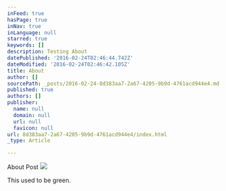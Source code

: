 ```yaml
---
inFeed: true
hasPage: true
inNav: true
inLanguage: null
starred: true
keywords: []
description: Testing About
datePublished: '2016-02-24T02:46:44.742Z'
dateModified: '2016-02-24T02:46:42.105Z'
title: About
author: []
sourcePath: _posts/2016-02-24-8d383aa7-2a67-4205-9b9d-4761acd944e4.md
published: true
authors: []
publisher:
  name: null
  domain: null
  url: null
  favicon: null
url: 8d383aa7-2a67-4205-9b9d-4761acd944e4/index.html
_type: Article

---
```

About Post
![](https://the-grid-user-content.s3-us-west-2.amazonaws.com/5abb3bac-823d-4003-9f94-8b0d615ec322.jpg)

This used to be green.